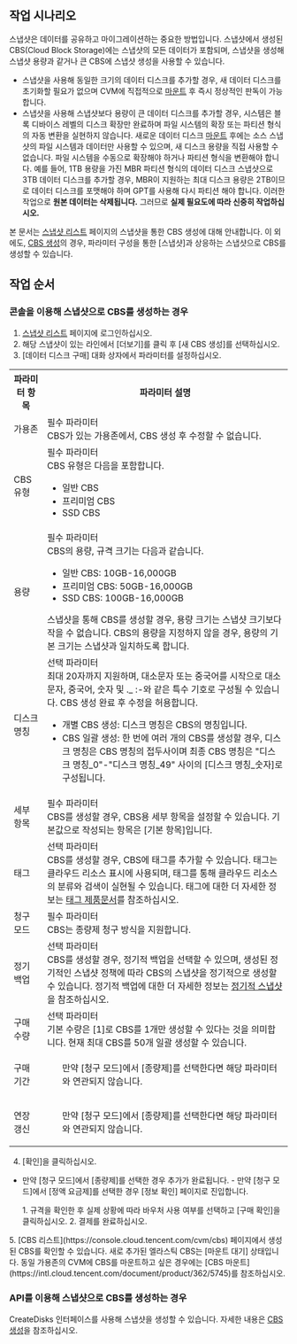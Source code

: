 ## 작업 시나리오
스냅샷은 데이터를 공유하고 마이그레이션하는 중요한 방법입니다. 스냅샷에서 생성된 CBS(Cloud Block Storage)에는 스냅샷의 모든 데이터가 포함되며, 스냅샷을 생성해 스냅샷 용량과 같거나 큰 CBS에 스냅샷 생성을 사용할 수 있습니다.
- 스냅샷을 사용해 동일한 크기의 데이터 디스크를 추가할 경우, 새 데이터 디스크를 초기화할 필요가 없으며 CVM에 직접적으로 [마운트](/doc/product/362/5745) 후 즉시 정상적인 판독이 가능합니다.
- 스냅샷을 사용해 스냅샷보다 용량이 큰 데이터 디스크를 추가할 경우, 시스템은 블록 디바이스 레벨의 디스크 확장만 완료하며 파일 시스템의 확장 또는 파티션 형식의 자동 변환을 실현하지 않습니다. 새로운 데이터 디스크 [마운트](/doc/product/362/5745) 후에는 소스 스냅샷의 파일 시스템과 데이터만 사용할 수 있으며, 새 디스크 용량을 직접 사용할 수 없습니다. 파일 시스템을 수동으로 확장해야 하거나 파티션 형식을 변환해야 합니다.
  예를 들어, 1TB 용량을 가진 MBR 파티션 형식의 데이터 디스크 스냅샷으로 3TB 데이터 디스크를 추가할 경우, MBR이 지원하는 최대 디스크 용량은 2TB이므로 데이터 디스크를 포맷해야 하며 GPT를 사용해 다시 파티션 해야 합니다. 이러한 작업으로 **원본 데이터는 삭제됩니다.** 그러므로 **실제 필요도에 따라 신중히 작업하십시오.**

본 문서는 [스냅샷 리스트](https://console.cloud.tencent.com/cvm/snapshot) 페이지의 스냅샷을 통한 CBS 생성에 대해 안내합니다. 이 외에도, [CBS 생성](https://intl.cloud.tencent.com/document/product/362/5744)의 경우, 파라미터 구성을 통한 [스냅샷]과 상응하는 스냅샷으로 CBS를 생성할 수 있습니다.


## 작업 순서
### 콘솔을 이용해 스냅샷으로 CBS를 생성하는 경우
1. [스냅샷 리스트](https://console.cloud.tencent.com/cvm/snapshot) 페이지에 로그인하십시오.
2. 해당 스냅샷이 있는 라인에서 [더보기]를 클릭 후 [새 CBS 생성]를 선택하십시오.
3. [데이터 디스크 구매] 대화 상자에서 파라미터를 설정하십시오.
<table>
     <tr>
         <th width="12%">파라미터 항목</th>  
         <th>파라미터 설명</th>  
     </tr>
	<tr>
         <td>가용존</td>
         <td>필수 파라미터</br>CBS가 있는 가용존에서, CBS 생성 후 수정할 수 없습니다.</td>
     </tr>
     <tr>
         <td>CBS 유형</td>
         <td>필수 파라미터</br>CBS 유형은 다음을 포함합니다.<ul><li> 일반 CBS </li><li>프리미엄 CBS </li><li> SSD CBS</li></ul></td>
     </tr>
     <tr>
         <td>용량</td>
         <td>필수 파라미터</br>CBS의 용량, 규격 크기는 다음과 같습니다.<ul><li>일반 CBS: 10GB-16,000GB </li><li> 프리미엄 CBS: 50GB-16,000GB </li><li> SSD CBS: 100GB-16,000GB </li></ul>스냅샷을 통해 CBS를 생성할 경우, 용량 크기는 스냅샷 크기보다 작을 수 없습니다. CBS의 용량을 지정하지 않을 경우, 용량의 기본 크기는 스냅샷과 일치하도록 합니다.</td>
     </tr>
     <tr>
         <td>디스크 명칭</td>
         <td>선택 파라미터</br>최대 20자까지 지원하며, 대소문자 또는 중국어를 시작으로 대소문자, 중국어, 숫자 및 ._ :-와 같은 특수 기호로 구성될 수 있습니다. CBS 생성 완료 후 수정을 허용합니다. <ul><li> 개별 CBS 생성: 디스크 명칭은 CBS의 명칭입니다. </li><li> CBS 일괄 생성: 한 번에 여러 개의 CBS를 생성할 경우, 디스크 명칭은 CBS 명칭의 접두사이며 최종 CBS 명칭은 "디스크 명칭_0"-"디스크 명칭_49" 사이의 [디스크 명칭_숫자]로 구성됩니다. </li></ul></td>
     </tr>
	 <tr>
         <td>세부 항목</td>
         <td>필수 파라미터</br>CBS를 생성할 경우, CBS용 세부 항목을 설정할 수 있습니다. 기본값으로 작성되는 항목은 [기본 항목]입니다.</td>
     </tr>
	 <tr>
         <td>태그</td>
         <td>선택 파라미터</br>CBS를 생성할 경우, CBS에 태그를 추가할 수 있습니다. 태그는 클라우드 리소스 표시에 사용되며, 태그를 통해 클라우드 리소스의 분류와 검색이 실현될 수 있습니다. 태그에 대한 더 자세한 정보는 <a href="https://cloud.tencent.com/document/product/651">태그 제품문서</a>를 참조하십시오.</td>
     </tr>
	 <tr>
         <td>청구 모드</td>
         <td>필수 파라미터</br>CBS는 종량제 청구 방식을 지원합니다.
     </tr>
	 <tr>
	 	 <tr>
         <td>정기 백업</td>
         <td>선택 파라미터</br>CBS를 생성할 경우, 정기적 백업을 선택할 수 있으며, 생성된 정기적인 스냅샷 정책에 따라 CBS의 스냅샷을 정기적으로 생성할 수 있습니다. 정기적 백업에 대한 더 자세한 정보는 <a href="https://cloud.tencent.com/document/product/362/8191">정기적 스냅샷</a>을 참조하십시오.
     </tr>
	 <tr>
         <td>구매 수량</td>
         <td>선택 파라미터</br>기본 수량은 [1]로 CBS를 1개만 생성할 수 있다는 것을 의미합니다. 현재 최대 CBS를 50개 일괄 생성할 수 있습니다.</td>
     </tr>
	 <tr>
         <td>구매 기간</td>
     <td><ul>만약 [청구 모드]에서 [종량제]를 선택한다면 해당 파라미터와 연관되지 않습니다.</ul></td>
     </tr>
         <td>연장 갱신</td>
     <td><ul>만약 [청구 모드]에서 [종량제]를 선택한다면 해당 파라미터와 연관되지 않습니다.</ul></td>
     </tr>
</table>

4. [확인]을 클릭하십시오.
 - 만약 [청구 모드]에서 [종량제]를 선택한 경우 추가가 완료됩니다.
 - 만약 [청구 모드]에서 [정액 요금제]를 선택한 경우 [정보 확인] 페이지로 진입합니다.
  <ol>
  1. 규격을 확인한 후 실제 상황에 따라 바우처 사용 여부를 선택하고 [구매 확인]을 클릭하십시오.
  2. 결제를 완료하십시오.
 </ol>
5. [CBS 리스트](https://console.cloud.tencent.com/cvm/cbs) 페이지에서 생성된 CBS를 확인할 수 있습니다. 새로 추가된 엘라스틱 CBS는 [마운트 대기] 상태입니다. 동일 가용존의 CVM에 CBS를 마운트하고 싶은 경우에는 [CBS 마운트](https://intl.cloud.tencent.com/document/product/362/5745)를 참조하십시오.

###  API를 이용해 스냅샷으로 CBS를 생성하는 경우
CreateDisks 인터페이스를 사용해 스냅샷을 생성할 수 있습니다. 자세한 내용은 [CBS 생성](https://cloud.tencent.com/document/product/362/16312)을 참조하십시오.
